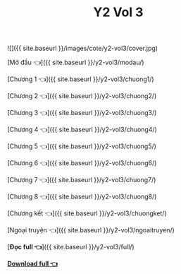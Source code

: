 ﻿---
layout: post
title: Y2 Vol 3
---

![]({{ site.baseurl }}/images/cote/y2-vol3/cover.jpg)

[Mở đầu 👈]({{ site.baseurl }}/y2-vol3/modau/)

[Chương 1 👈]({{ site.baseurl }}/y2-vol3/chuong1/)

[Chương 2 👈]({{ site.baseurl }}/y2-vol3/chuong2/)

[Chương 3 👈]({{ site.baseurl }}/y2-vol3/chuong3/)

[Chương 4 👈]({{ site.baseurl }}/y2-vol3/chuong4/)

[Chương 5 👈]({{ site.baseurl }}/y2-vol3/chuong5/)

[Chương 6 👈]({{ site.baseurl }}/y2-vol3/chuong6/)

[Chương 7 👈]({{ site.baseurl }}/y2-vol3/chuong7/)

[Chương 8 👈]({{ site.baseurl }}/y2-vol3/chuong8/)

[Chương kết 👈]({{ site.baseurl }}/y2-vol3/chuongket/)

[Ngoại truyện 👈]({{ site.baseurl }}/y2-vol3/ngoaitruyen/)

[**Đọc full 👈**]({{ site.baseurl }}/y2-vol3/full/)

[**Download full 👈**](https://ll.rf.gd/Share/cote.ga/y2/vol3.docx)
